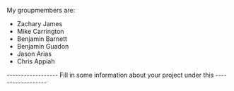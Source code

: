 My groupmembers are:
- Zachary James
- Mike Carrington
- Benjamin Barnett
- Benjamin Guadon
- Jason Arias
- Chris Appiah


------------------ Fill in some information about your project under this ------------------
